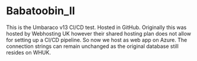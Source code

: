 # Babatoobin_II
This is the Umbaraco v13 CI/CD test.  Hosted in GitHub.
Originally this was hosted by Webhosting UK however their shared hosting plan does not allow for setting up a CI/CD pipeline.
So now we host as web app on Azure.  The connection strings can remain unchanged as the original database still resides on WHUK. 
